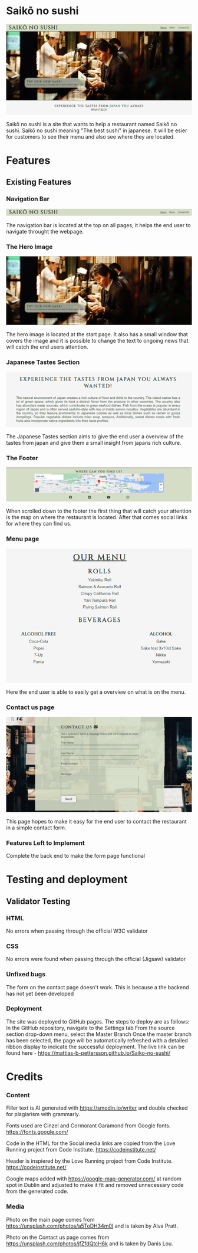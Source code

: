 
# **Saikō no sushi**

![Saikō no sushi](/assets/readme-images/front-page.png)

Saikō no sushi is a site that wants to help a restaurant named Saikō no sushi. Saikō no sushi meaning "The best sushi" in japanese. It will be esier for customers to see their menu and also see where they are located. 

# **Features**

## **Existing Features**

### **Navigation Bar**

![Navbar](/assets/readme-images/navbar.png)

The navigation bar is located at the top on all pages, it helps the end user to navigate throught the webpage. 

### **The Hero Image**

![Hero Image](/assets/readme-images/hero-image.png)

The hero image is located at the start page. It also has a small window that covers the image and it is possible to change the text to ongoing news that will catch the end users attention. 

### **Japanese Tastes Section**

![Japanese tastes](/assets/readme-images/japanese-tastes.png)

The Japanese Tastes section aims to give the end user a overview of the tastes from japan and give them a small insight from japans rich culture.

### **The Footer** 

![Footer](/assets/readme-images/footer.png)

When scrolled down to the footer the first thing that will catch your attention is the map on where the restaurant is located. After that comes social links for where they can find us.

### **Menu page**

![Menu Page](/assets/readme-images/menu-page.png)

Here the end user is able to easily get a overview on what is on the menu.

### **Contact us page** 

![Contact Us](/assets/readme-images/contact-us.png)

This page hopes to make it easy for the end user to contact the restaurant in a simple contact form.

### **Features Left to Implement**
Complete the back end to make the form page functional


# **Testing and deployment**


## **Validator Testing**

### **HTML**
No errors when passing through the official W3C validator

### **CSS**
No errors were found when passing through the official (Jigsaw) validator

### **Unfixed bugs**
The form on the contact page doesn't work. This is because a the backend has not yet been developed

### **Deployment**

The site was deployed to GitHub pages. The steps to deploy are as follows:
In the GitHub repository, navigate to the Settings tab
From the source section drop-down menu, select the Master Branch
Once the master branch has been selected, the page will be automatically refreshed with a detailed ribbon display to indicate the successful deployment.
The live link can be found here - https://mattias-b-pettersson.github.io/Saiko-no-sushi/

# **Credits**

### **Content** 

Filler text is AI generated with https://smodin.io/writer and double checked for plagiarism with grammarly.

Fonts used are Cinzel and Cormorant Garamond from Google fonts. https://fonts.google.com/

Code in the HTML for the Social media links are copied from  the Love Running project from Code Institute. https://codeinstitute.net/

Header is inspiered by the Love Running project from Code Institute. https://codeinstitute.net/

Google maps added with https://google-map-generator.com/ at random spot in Dublin and adjusted to make it fit and removed unnecessary code from the generated code. 

### **Media**

Photo on the main page comes from https://unsplash.com/photos/a5ToDH34m0I and is taken by Alva Pratt.

Photo on the Contact us page comes from  https://unsplash.com/photos/jfZfdQtcH6k and is taken by Danis Lou.
